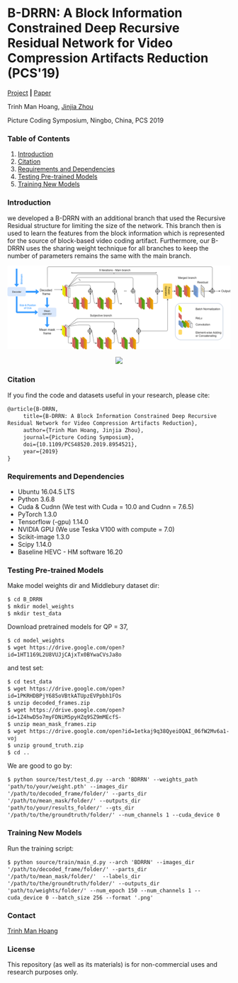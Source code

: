 ﻿# B-DRRN: A Block Information Constrained Deep Recursive Residual Network for Video Compression Artifacts Reduction (PCS'19)
[Project](https://sites.google.com/view/wenbobao/dain) **|** [Paper](https://doi.org/10.1109/PCS48520.2019.8954521)

Trinh Man Hoang,
[Jinjia Zhou](https://www.zhou-lab.info/jinjia-zhou)


Picture Coding Symposium, Ningbo, China, PCS 2019

### Table of Contents
1. [Introduction](#introduction)
1. [Citation](#citation)
1. [Requirements and Dependencies](#requirements-and-dependencies)
1. [Testing Pre-trained Models](#testing-pre-trained-models)
1. [Training New Models](#training-new-models) 

### Introduction
we developed a B-DRRN with an additional branch that used the Recursive Residual structure for limiting the size of the network.
This branch then is used to learn the features from the block information which is represented for the source of block-based video
coding artifact. Furthermore, our B-DRRN uses the sharing weight technique for all branches to keep the number of parameters remains 
the same with the main branch.


<p align='center'>
  <img src='images/architecture.png' width='800'/>
</p>

<p align='center'>
  <img src='images/results.png' width='800'/>
</p>

### Citation
If you find the code and datasets useful in your research, please cite:

    @article{B-DRRN,
         title={B-DRRN: A Block Information Constrained Deep Recursive Residual Network for Video Compression Artifacts Reduction},
         author={Trinh Man Hoang, Jinjia Zhou},
         journal={Picture Coding Symposium},
         doi={10.1109/PCS48520.2019.8954521},
         year={2019}
    }

### Requirements and Dependencies
- Ubuntu 16.04.5 LTS
- Python 3.6.8
- Cuda & Cudnn (We test with Cuda = 10.0 and Cudnn = 7.6.5)
- PyTorch 1.3.0
- Tensorflow (-gpu) 1.14.0
- NVIDIA GPU (We use Teska V100 with compute = 7.0)
- Scikit-image 1.3.0
- Scipy 1.14.0
- Baseline HEVC - HM software 16.20


### Testing Pre-trained Models
Make model weights dir and Middlebury dataset dir:

    $ cd B_DRRN
    $ mkdir model_weights
    $ mkdir test_data
    
Download pretrained models for QP = 37, 

    $ cd model_weights
    $ wget https://drive.google.com/open?id=1HT1169L2U8VUJjCAjxTx0BYwaCVsJa8o
    
and test set:
    
    $ cd test_data
    $ wget https://drive.google.com/open?id=1PKRHDBPjY685oVBtkATUpzEVPpbh1FOs
    $ unzip decoded_frames.zip
    $ wget https://drive.google.com/open?id=1Z4hwD5o7myFDNiM5pyHZq9SZ9mMEcfS-
    $ unzip mean_mask_frames.zip
    $ wget https://drive.google.com/open?id=1etkaj9q38QyeiOQAI_06fW2Mv6a1-voj
    $ unzip ground_truth.zip
    $ cd ..

We are good to go by:

    $ python source/test/test_d.py --arch 'BDRRN' --weights_path 'path/to/your/weight.pth' --images_dir '/path/to/decoded_frame/folder/' --parts_dir '/path/to/mean_mask/folder/' --outputs_dir 'path/to/your/results_folder/' --gts_dir '/path/to/the/groundtruth/folder/' --num_channels 1 --cuda_device 0


### Training New Models
    
Run the training script:

    $ python source/train/main_d.py --arch 'BDRRN' --images_dir '/path/to/decoded_frame/folder/' --parts_dir '/path/to/mean_mask/folder/'  --labels_dir '/path/to/the/groundtruth/folder/' --outputs_dir 'path/to/weights/folder/' --num_epoch 150 --num_channels 1 --cuda_device 0 --batch_size 256 --format '.png'


### Contact
[Trinh Man Hoang](mailto:hoangtrinh1001@gmail.com)

### License
This repository (as well as its materials) is for non-commercial uses and research purposes only.
